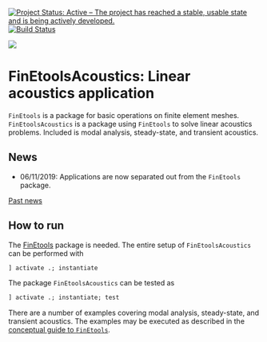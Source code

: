 [![Project Status: Active – The project has reached a stable, usable state and is being actively developed.](http://www.repostatus.org/badges/latest/active.svg)](http://www.repostatus.org/#active)
[![Build Status](https://travis-ci.com/PetrKryslUCSD/FinEtoolsAcoustics.jl.svg?branch=master)](https://travis-ci.com/PetrKryslUCSD/FinEtoolsAcoustics.jl)

[![][docs-latest-img]][docs-latest-url]

[docs-latest-img]: https://img.shields.io/badge/docs-latest-blue.svg
[docs-latest-url]: http://petrkryslucsd.github.io/FinEtoolsAcoustics.jl/latest/

# FinEtoolsAcoustics: Linear acoustics application

`FinEtools` is a package for basic operations on finite element meshes.
`FinEtoolsAcoustics` is a package using `FinEtools` to solve linear acoustics problems.
Included is modal analysis, steady-state, and transient acoustics.

## News

- 06/11/2019: Applications are now separated  out from the `FinEtools` package.

[Past news](oldnews.md)

## How to run

The [FinEtools](https://github.com/PetrKryslUCSD/FinEtools.jl) package is
needed. The entire setup of `FinEtoolsAcoustics` can be performed with
```julia
] activate .; instantiate
```

The package `FinEtoolsAcoustics` can be tested as
```julia
] activate .; instantiate; test
```

There are a number of examples covering modal analysis, steady-state, and
transient acoustics. The examples may be executed as described in the  [conceptual guide to `FinEtools`](https://petrkryslucsd.github.io/FinEtools.jl/latest).
